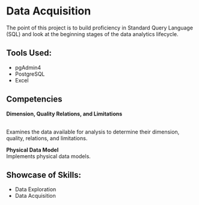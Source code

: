# Data Acquisition 
The point of this project is to build proficiency in Standard Query Language (SQL) and look at the beginning stages of the data analytics lifecycle. 

## Tools Used: 
- pgAdmin4
- PostgreSQL
- Excel

## Competencies 
**Dimension, Quality Relations, and Limitations** 


<br>Examines the data available for analysis to determine their dimension, quality, relations, and limitations.

**Physical Data Model**
<br>Implements physical data models.

## Showcase of Skills: 
- Data Exploration
- Data Acquisition

